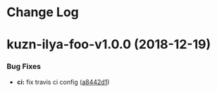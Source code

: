 # Change Log

# kuzn-ilya-foo-v1.0.0 (2018-12-19)


### Bug Fixes

* **ci:** fix travis ci config ([a8442d1](https://github.com/kuzn-ilya/mono-repo-example/commit/a8442d1))
